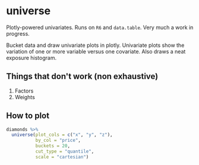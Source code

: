 # universe
Plotly-powered univariates. Runs on `R6` and `data.table`.
Very much a work in progress.

Bucket data and draw univariate plots in plotly. Univariate plots show the
variation of one or more variable versus one covariate. Also draws a neat
exposure histogram.

## Things that don't work (non exhaustive)
1. Factors
2. Weights

## How to plot
```R
diamonds %>%
  universe(plot_cols = c("x", "y", "z"),
           by_col = "price",
           buckets = 20,
           cut_type = "quantile",
           scale = "cartesian")
```
